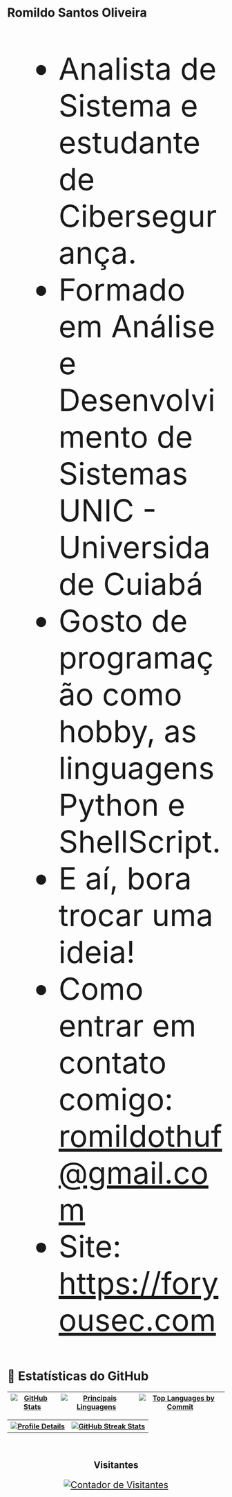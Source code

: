<h1 class="heading-element" dir="auto" style="font-size: 2em;">Romildo Santos Oliveira</h1>

<ul dir="auto" style="font-size: 5em;">
  <li>Analista de Sistema e estudante de Cibersegurança.</li>
  <li>Formado em Análise e Desenvolvimento de Sistemas UNIC - Universidade Cuiabá</li>
  <li>Gosto de programação como hobby, as linguagens Python e ShellScript.</li>
  <li>E aí, bora trocar uma ideia!</li>
  <li>Como entrar em contato comigo: <a href="mailto:romildothuf@gmail.com">romildothuf@gmail.com</a></li>
  <li>Site: <a href="https://foryousec.com" rel="nofollow">https://foryousec.com</a></li>
</ul>

# 🌟 Estatísticas do GitHub

<div align="center">

<table>
  <thead>
    <tr>
      <th align="center">
        <a target="_blank" rel="noopener noreferrer nofollow" href="http://github-profile-summary-cards.vercel.app/api/cards/stats?username=thufcode&theme=github_dark">
          <img src="http://github-profile-summary-cards.vercel.app/api/cards/stats?username=thufcode&theme=github_dark" alt="GitHub Stats" style="max-width: 100%;">
        </a>
      </th>
      <th align="center">
        <a target="_blank" rel="noopener noreferrer nofollow" href="http://github-profile-summary-cards.vercel.app/api/cards/repos-per-language?username=thufcode&theme=github_dark">
          <img src="http://github-profile-summary-cards.vercel.app/api/cards/repos-per-language?username=thufcode&theme=github_dark" alt="Principais Linguagens" style="max-width: 100%;">
        </a>
      </th>
      <th align="center">
        <a target="_blank" rel="noopener noreferrer nofollow" href="http://github-profile-summary-cards.vercel.app/api/cards/most-commit-language?username=thufcode&theme=github_dark">
          <img src="http://github-profile-summary-cards.vercel.app/api/cards/most-commit-language?username=thufcode&theme=github_dark" alt="Top Languages by Commit" style="max-width: 100%;">
        </a>
      </th>
    </tr>
  </thead>
</table>

<table>
  <tr>
    <th align="center">
      <a target="_blank" rel="noopener noreferrer nofollow" href="http://github-profile-summary-cards.vercel.app/api/cards/profile-details?username=thufcode&theme=github_dark">
        <img src="http://github-profile-summary-cards.vercel.app/api/cards/profile-details?username=thufcode&theme=github_dark" alt="Profile Details" style="max-width: 100%;">
      </a>
    </th>
    <th align="center">
      <a target="_blank" rel="noopener noreferrer nofollow" href="https://github-readme-streak-stats.herokuapp.com?user=thufcode&theme=github-dark&hide_border=true">
        <img src="https://github-readme-streak-stats.herokuapp.com?user=thufcode&theme=github-dark&hide_border=true" alt="GitHub Streak Stats" style="max-width: 100%;">
      </a>
    </th>
  </tr>
</table>

<div align="center" dir="auto" style="font-size: 1.5em;">
  <br>
  <p align="center" dir="auto"><b>Visitantes</b></p>  
  <p align="center" dir="auto">
    <a target="_blank" rel="noopener noreferrer nofollow" href="https://profile-counter.glitch.me/thufcode/count.svg">
      <img align="center" src="https://profile-counter.glitch.me/thufcode/count.svg" alt="Contador de Visitantes" style="max-width: 100%;">
    </a>
  </p> 
  <br>
</div>

</div>
